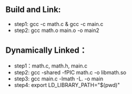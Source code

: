 ## Build and Link:
- step1: gcc -c math.c & gcc -c main.c
- step2: gcc math.o main.o -o main2

## Dynamically Linked：
- step1：math.c, math.h, main.c
- step2: gcc -shared -fPIC math.c -o libmath.so
- step3: gcc main.c -lmath -L. -o main
- step4: export LD\_LIBRARY\_PATH="$(pwd)"
